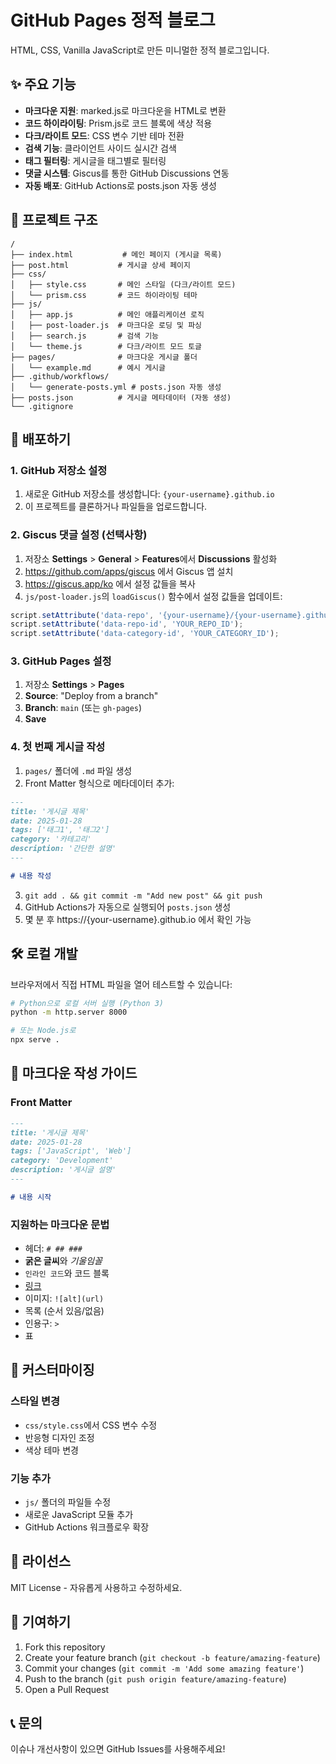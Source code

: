 # GitHub Pages 정적 블로그

HTML, CSS, Vanilla JavaScript로 만든 미니멀한 정적 블로그입니다.

## ✨ 주요 기능

- **마크다운 지원**: marked.js로 마크다운을 HTML로 변환
- **코드 하이라이팅**: Prism.js로 코드 블록에 색상 적용
- **다크/라이트 모드**: CSS 변수 기반 테마 전환
- **검색 기능**: 클라이언트 사이드 실시간 검색
- **태그 필터링**: 게시글을 태그별로 필터링
- **댓글 시스템**: Giscus를 통한 GitHub Discussions 연동
- **자동 배포**: GitHub Actions로 posts.json 자동 생성

## 📁 프로젝트 구조

```
/
├── index.html           # 메인 페이지 (게시글 목록)
├── post.html           # 게시글 상세 페이지
├── css/
│   ├── style.css       # 메인 스타일 (다크/라이트 모드)
│   └── prism.css       # 코드 하이라이팅 테마
├── js/
│   ├── app.js          # 메인 애플리케이션 로직
│   ├── post-loader.js  # 마크다운 로딩 및 파싱
│   ├── search.js       # 검색 기능
│   └── theme.js        # 다크/라이트 모드 토글
├── pages/              # 마크다운 게시글 폴더
│   └── example.md      # 예시 게시글
├── .github/workflows/
│   └── generate-posts.yml # posts.json 자동 생성
├── posts.json          # 게시글 메타데이터 (자동 생성)
└── .gitignore
```

## 🚀 배포하기

### 1. GitHub 저장소 설정

1. 새로운 GitHub 저장소를 생성합니다: `{your-username}.github.io`
2. 이 프로젝트를 클론하거나 파일들을 업로드합니다.

### 2. Giscus 댓글 설정 (선택사항)

1. 저장소 **Settings** > **General** > **Features**에서 **Discussions** 활성화
2. https://github.com/apps/giscus 에서 Giscus 앱 설치
3. https://giscus.app/ko 에서 설정 값들을 복사
4. `js/post-loader.js`의 `loadGiscus()` 함수에서 설정 값들을 업데이트:

```javascript
script.setAttribute('data-repo', '{your-username}/{your-username}.github.io');
script.setAttribute('data-repo-id', 'YOUR_REPO_ID');
script.setAttribute('data-category-id', 'YOUR_CATEGORY_ID');
```

### 3. GitHub Pages 설정

1. 저장소 **Settings** > **Pages**
2. **Source**: "Deploy from a branch"
3. **Branch**: `main` (또는 `gh-pages`)
4. **Save**

### 4. 첫 번째 게시글 작성

1. `pages/` 폴더에 `.md` 파일 생성
2. Front Matter 형식으로 메타데이터 추가:

```markdown
---
title: '게시글 제목'
date: 2025-01-28
tags: ['태그1', '태그2']
category: '카테고리'
description: '간단한 설명'
---

# 내용 작성
```

3. `git add . && git commit -m "Add new post" && git push`
4. GitHub Actions가 자동으로 실행되어 `posts.json` 생성
5. 몇 분 후 https://{your-username}.github.io 에서 확인 가능

## 🛠️ 로컬 개발

브라우저에서 직접 HTML 파일을 열어 테스트할 수 있습니다:

```bash
# Python으로 로컬 서버 실행 (Python 3)
python -m http.server 8000

# 또는 Node.js로
npx serve .
```

## 📝 마크다운 작성 가이드

### Front Matter

```markdown
---
title: '게시글 제목'
date: 2025-01-28
tags: ['JavaScript', 'Web']
category: 'Development'
description: '게시글 설명'
---

# 내용 시작
```

### 지원하는 마크다운 문법

- 헤더: `# ## ###`
- **굵은 글씨**와 *기울임꼴*
- `인라인 코드`와 코드 블록
- [링크](url)
- 이미지: `![alt](url)`
- 목록 (순서 있음/없음)
- 인용구: `>`
- 표

## 🎨 커스터마이징

### 스타일 변경

- `css/style.css`에서 CSS 변수 수정
- 반응형 디자인 조정
- 색상 테마 변경

### 기능 추가

- `js/` 폴더의 파일들 수정
- 새로운 JavaScript 모듈 추가
- GitHub Actions 워크플로우 확장

## 📄 라이선스

MIT License - 자유롭게 사용하고 수정하세요.

## 🤝 기여하기

1. Fork this repository
2. Create your feature branch (`git checkout -b feature/amazing-feature`)
3. Commit your changes (`git commit -m 'Add some amazing feature'`)
4. Push to the branch (`git push origin feature/amazing-feature`)
5. Open a Pull Request

## 📞 문의

이슈나 개선사항이 있으면 GitHub Issues를 사용해주세요!
